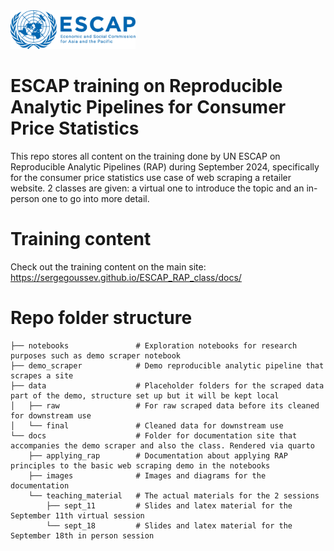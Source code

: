 <img src="docs/images//ESCAP_LOGO_OFFICIAL.png" alt="drawing" width="200"/>

# ESCAP training on Reproducible Analytic Pipelines for Consumer Price Statistics

This repo stores all content on the training done by UN ESCAP on Reproducible Analytic Pipelines (RAP) during September 2024, specifically for the consumer price statistics use case of web scraping a retailer website. 2 classes are given: a virtual one to introduce the topic and an in-person one to go into more detail.

# Training content

Check out the training content on the main site: https://sergegoussev.github.io/ESCAP_RAP_class/docs/

# Repo folder structure

```
├── notebooks               # Exploration notebooks for research purposes such as demo scraper notebook
├── demo_scraper            # Demo reproducible analytic pipeline that scrapes a site
├── data                    # Placeholder folders for the scraped data part of the demo, structure set up but it will be kept local
│   ├── raw                 # For raw scraped data before its cleaned for downstream use
│   └── final               # Cleaned data for downstream use
└── docs                    # Folder for documentation site that accompanies the demo scraper and also the class. Rendered via quarto
    ├── applying_rap        # Documentation about applying RAP principles to the basic web scraping demo in the notebooks
    ├── images              # Images and diagrams for the documentation
    └── teaching_material   # The actual materials for the 2 sessions
        ├── sept_11         # Slides and latex material for the September 11th virtual session
        └── sept_18         # Slides and latex material for the September 18th in person session
```


